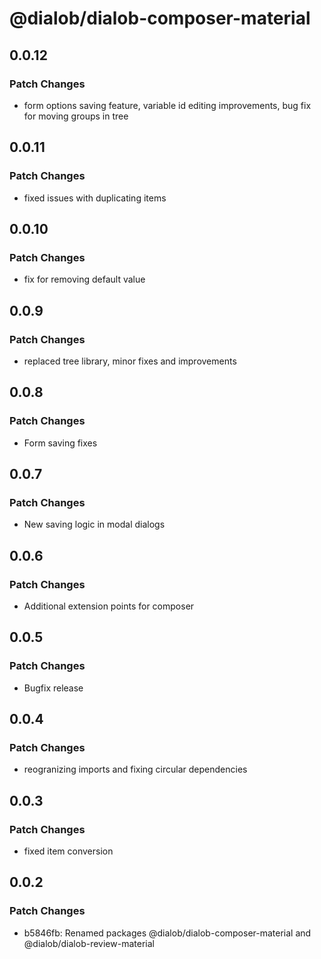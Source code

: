 # @dialob/dialob-composer-material

## 0.0.12

### Patch Changes

- form options saving feature, variable id editing improvements, bug fix for moving groups in tree

## 0.0.11

### Patch Changes

- fixed issues with duplicating items

## 0.0.10

### Patch Changes

- fix for removing default value

## 0.0.9

### Patch Changes

- replaced tree library, minor fixes and improvements

## 0.0.8

### Patch Changes

- Form saving fixes

## 0.0.7

### Patch Changes

- New saving logic in modal dialogs

## 0.0.6

### Patch Changes

- Additional extension points for composer

## 0.0.5

### Patch Changes

- Bugfix release

## 0.0.4

### Patch Changes

- reogranizing imports and fixing circular dependencies

## 0.0.3

### Patch Changes

- fixed item conversion

## 0.0.2

### Patch Changes

- b5846fb: Renamed packages @dialob/dialob-composer-material and @dialob/dialob-review-material
